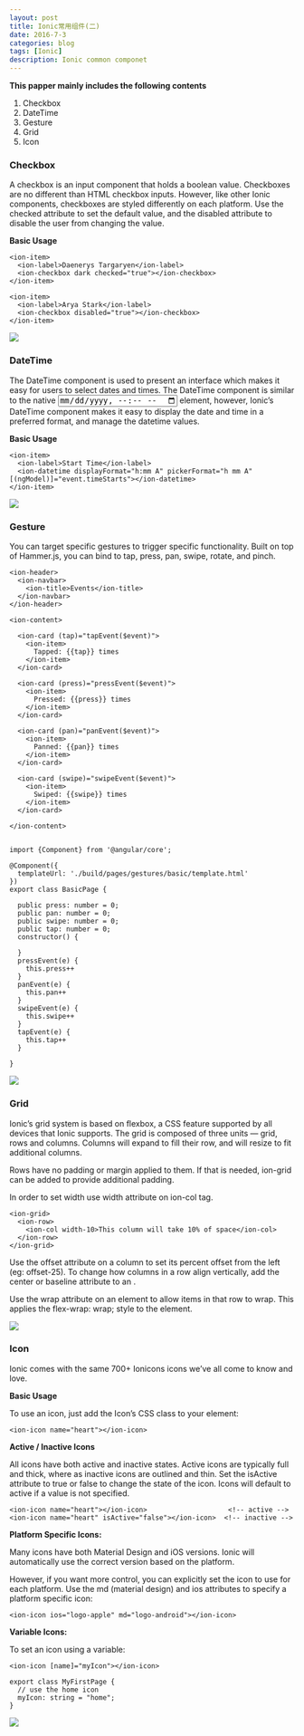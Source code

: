 ```yaml
---
layout: post
title: Ionic常用组件(二)
date: 2016-7-3
categories: blog
tags: [Ionic]
description: Ionic common componet
---
```



**This papper mainly includes the following contents** 

1. Checkbox  
2. DateTime
3. Gesture   
4. Grid
5. Icon


### Checkbox

A checkbox is an input component that holds a boolean value. Checkboxes are no different than HTML checkbox inputs. However, like other Ionic components, checkboxes are styled differently on each platform. Use the checked attribute to set the default value, and the disabled attribute to disable the user from changing the value.

**Basic Usage**

```
<ion-item>
  <ion-label>Daenerys Targaryen</ion-label>
  <ion-checkbox dark checked="true"></ion-checkbox>
</ion-item>

<ion-item>
  <ion-label>Arya Stark</ion-label>
  <ion-checkbox disabled="true"></ion-checkbox>
</ion-item>
```

![](https://raw.githubusercontent.com/whuhan2013/ImageRepertory/master/Ionic/ionic9.png)


### DateTime 

The DateTime component is used to present an interface which makes it easy for users to select dates and times. The DateTime component is similar to the native <input type="datetime-local"> element, however, Ionic’s DateTime component makes it easy to display the date and time in a preferred format, and manage the datetime values.


**Basic Usage**

```
<ion-item>
  <ion-label>Start Time</ion-label>
  <ion-datetime displayFormat="h:mm A" pickerFormat="h mm A" [(ngModel)]="event.timeStarts"></ion-datetime>
</ion-item>
```

![](https://raw.githubusercontent.com/whuhan2013/ImageRepertory/master/Ionic/ionic10.png)


### Gesture 

You can target specific gestures to trigger specific functionality. Built on top of Hammer.js, you can bind to tap, press, pan, swipe, rotate, and pinch.

```
<ion-header>
  <ion-navbar>
    <ion-title>Events</ion-title>
  </ion-navbar>
</ion-header>

<ion-content>

  <ion-card (tap)="tapEvent($event)">
    <ion-item>
      Tapped: {{tap}} times
    </ion-item>
  </ion-card>

  <ion-card (press)="pressEvent($event)">
    <ion-item>
      Pressed: {{press}} times
    </ion-item>
  </ion-card>

  <ion-card (pan)="panEvent($event)">
    <ion-item>
      Panned: {{pan}} times
    </ion-item>
  </ion-card>

  <ion-card (swipe)="swipeEvent($event)">
    <ion-item>
      Swiped: {{swipe}} times
    </ion-item>
  </ion-card>

</ion-content>
```

```

import {Component} from '@angular/core';

@Component({
  templateUrl: './build/pages/gestures/basic/template.html'
})
export class BasicPage {

  public press: number = 0;
  public pan: number = 0;
  public swipe: number = 0;
  public tap: number = 0;
  constructor() {

  }
  pressEvent(e) {
    this.press++
  }
  panEvent(e) {
    this.pan++
  }
  swipeEvent(e) {
    this.swipe++
  }
  tapEvent(e) {
    this.tap++
  }

}
```

![](https://raw.githubusercontent.com/whuhan2013/ImageRepertory/master/Ionic/ionic11.png)


### Grid


Ionic’s grid system is based on flexbox, a CSS feature supported by all devices that Ionic supports. The grid is composed of three units — grid, rows and columns. Columns will expand to fill their row, and will resize to fit additional columns.

Rows have no padding or margin applied to them. If that is needed, ion-grid can be added to provide additional padding.

In order to set width use width attribute on ion-col tag.



```
<ion-grid>
  <ion-row>
    <ion-col width-10>This column will take 10% of space</ion-col>
  </ion-row>
</ion-grid>
```

Use the offset attribute on a column to set its percent offset from the left (eg: offset-25). To change how columns in a row align vertically, add the center or baseline attribute to an <ion-row>.

Use the wrap attribute on an <ion-row> element to allow items in that row to wrap. This applies the flex-wrap: wrap; style to the <ion-row> element.

![](https://raw.githubusercontent.com/whuhan2013/ImageRepertory/master/Ionic/ionic12.png)


### Icon 

Ionic comes with the same 700+ Ionicons icons we’ve all come to know and love.


**Basic Usage**

To use an icon, just add the Icon’s CSS class to your element:

```
<ion-icon name="heart"></ion-icon>

```


**Active / Inactive Icons**

All icons have both active and inactive states. Active icons are typically full and thick, where as inactive icons are outlined and thin. Set the isActive attribute to true or false to change the state of the icon. Icons will default to active if a value is not specified.

```
<ion-icon name="heart"></ion-icon>                    <!-- active -->
<ion-icon name="heart" isActive="false"></ion-icon>  <!-- inactive -->
```


**Platform Specific Icons:**

Many icons have both Material Design and iOS versions. Ionic will automatically use the correct version based on the platform.

However, if you want more control, you can explicitly set the icon to use for each platform. Use the md (material design) and ios attributes to specify a platform specific icon:

```
<ion-icon ios="logo-apple" md="logo-android"></ion-icon>
```

**Variable Icons:**

To set an icon using a variable:

```
<ion-icon [name]="myIcon"></ion-icon>

export class MyFirstPage {
  // use the home icon
  myIcon: string = "home";
}
```

![](https://raw.githubusercontent.com/whuhan2013/ImageRepertory/master/Ionic/ionic13.png)




